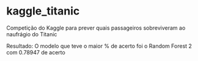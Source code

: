 # kaggle_titanic
Competição do Kaggle para prever quais passageiros sobreviveram ao naufrágio do Titanic

Resultado: O modelo que teve o maior % de acerto foi o Random Forest 2 com 0.78947 de acerto
